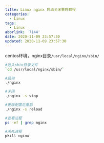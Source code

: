 ```yaml
---
title: Linux nginx 启动关闭重启教程
categories:
  - Linux
tags:
  - Linux
abbrlink: '7144'
date: 2020-11-09 23:57:30
updated: 2020-11-09 23:57:30
---
```


centos环境，nginx目录`/usr/local/nginx/sbin/`

``` bash
#进入sbin目录文件
`cd /usr/local/nginx/sbin/`

#启动
./nginx

#关闭
./nginx -s stop

#更改配置后重启  
./nginx -s reload

#查看进程
ps -ef | grep nginx

#杀死进程
pkill nginx
```
